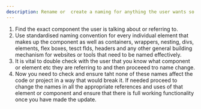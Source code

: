 ```yaml
---
description: Rename or  create a naming for anything the user wants so that everything has a unique identifier for easy editing
---
```


1. Find the exact component the user is talking about or referring to.
2. Use standardised naming convention for every individual element that makes up the component as well as containers, wrappers, nesting, divs, elements, flex boxes, tesct flds, headers and any other general building mechanism for websites or tools that need to be named effectively.
3. It is vital to double check with the user that you know what component or element etc they are referring to and then proceeed tro name change.
4. Now you need to check and ensure taht none of these names affect the code or project in a way that would break it. If needed proceed to change the names in all the appropriate references and uses of that element or component and ensure that there is full working functionality once you have made the update.